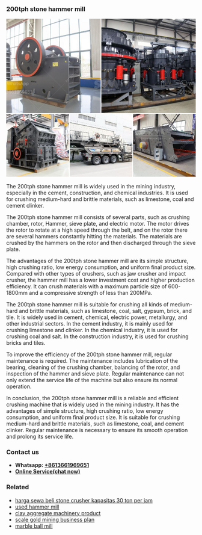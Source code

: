 <h3>200tph stone hammer mill</h3><img src='1708497179.jpg' alt=''><p>The 200tph stone hammer mill is widely used in the mining industry, especially in the cement, construction, and chemical industries. It is used for crushing medium-hard and brittle materials, such as limestone, coal and cement clinker.</p><p>The 200tph stone hammer mill consists of several parts, such as crushing chamber, rotor, Hammer, sieve plate, and electric motor. The motor drives the rotor to rotate at a high speed through the belt, and on the rotor there are several hammers constantly hitting the materials. The materials are crushed by the hammers on the rotor and then discharged through the sieve plate.</p><p>The advantages of the 200tph stone hammer mill are its simple structure, high crushing ratio, low energy consumption, and uniform final product size. Compared with other types of crushers, such as jaw crusher and impact crusher, the hammer mill has a lower investment cost and higher production efficiency. It can crush materials with a maximum particle size of 600-1800mm and a compressive strength of less than 200MPa.</p><p>The 200tph stone hammer mill is suitable for crushing all kinds of medium-hard and brittle materials, such as limestone, coal, salt, gypsum, brick, and tile. It is widely used in cement, chemical, electric power, metallurgy, and other industrial sectors. In the cement industry, it is mainly used for crushing limestone and clinker. In the chemical industry, it is used for crushing coal and salt. In the construction industry, it is used for crushing bricks and tiles.</p><p>To improve the efficiency of the 200tph stone hammer mill, regular maintenance is required. The maintenance includes lubrication of the bearing, cleaning of the crushing chamber, balancing of the rotor, and inspection of the hammer and sieve plate. Regular maintenance can not only extend the service life of the machine but also ensure its normal operation.</p><p>In conclusion, the 200tph stone hammer mill is a reliable and efficient crushing machine that is widely used in the mining industry. It has the advantages of simple structure, high crushing ratio, low energy consumption, and uniform final product size. It is suitable for crushing medium-hard and brittle materials, such as limestone, coal, and cement clinker. Regular maintenance is necessary to ensure its smooth operation and prolong its service life.</p><h3>Contact us</h3><ul><li><strong>Whatsapp:&nbsp;<a href="https://wa.me/8613661969651">+8613661969651</a></strong></li><li><a href="https://swt.shibang-china.com/?git&amp;zhl&amp;200tph stone hammer mill"><strong>Online Service(chat now)</strong></a></li></ul><h3>Related</h3><ul><li><a href='harga sewa beli stone crusher kapasitas 30 ton per jam.md'>harga sewa beli stone crusher kapasitas 30 ton per jam</a></li><li><a href='used hammer mill.md'>used hammer mill</a></li><li><a href='clay aggregate machinery product.md'>clay aggregate machinery product</a></li><li><a href='scale gold mining business plan.md'>scale gold mining business plan</a></li><li><a href='marble ball mill.md'>marble ball mill</a></li></ul>